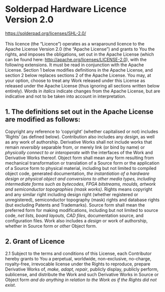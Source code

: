 # Solderpad Hardware Licence Version 2.0
https://solderpad.org/licenses/SHL-2.0/
<br><br>
This licence (the “Licence”) operates as a wraparound licence to the Apache License Version 2.0 (the “Apache License”) and grants to You the rights, and imposes the obligations, set out in the Apache License (which can be found here: http://apache.org/licenses/LICENSE-2.0), with the following extensions. It must be read in conjunction with the Apache License. Section 1 below modifies definitions in the Apache License, and section 2 below replaces sections 2 of the Apache License. You may, at your option, choose to treat any Work released under this License as released under the Apache License (thus ignoring all sections written below entirely). Words in _italics_ indicate changes from the Apache License, but are indicative and not to be taken into account in interpretation.

## 1. The definitions set out in the Apache License are modified as follows:
Copyright any reference to ‘copyright’ (whether capitalised or not) includes ‘Rights’ (as defined below).
Contribution also includes any _design_, as well as any work of authorship.
Derivative Works shall not include works that remain _reversibly_ separable from, or merely link (or bind by name) or _physically connect to or interoperate with_ the interfaces of the Work and Derivative Works thereof.
Object form shall mean any form resulting from mechanical transformation or translation of a Source form or the application of a Source form to physical material, including but not limited to compiled object code, generated documentation, _the instantiation of a hardware design or physical object and conversions to other media types, including intermediate forms such as bytecodes, FPGA bitstreams, moulds, artwork and semiconductor topographies (mask works)_.
Rights means copyright and any similar right including design right (whether registered or unregistered), semiconductor topography (mask) rights and database rights (but excluding Patents and Trademarks).
Source form shall mean the preferred form for making modifications, including but not limited to source code, _net lists, board layouts, CAD files_, documentation source, and configuration files.
Work also includes a _design_ or work of authorship, whether in Source form or _other_ Object form.

## 2. Grant of Licence
2.1 Subject to the terms and conditions of this License, each Contributor hereby grants to You a perpetual, worldwide, non-exclusive, no-charge, royalty-free, irrevocable license under the Rights to reproduce, prepare Derivative Works of, _make, adapt, repair_, publicly display, publicly perform, sublicense, and distribute the Work and such Derivative Works in Source or Object form _and do anything in relation to the Work as if the Rights did not exist_.
